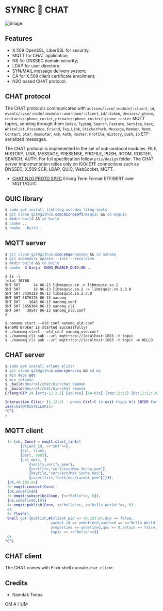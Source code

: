 SYNRC 💬 CHAT
=============

![image](https://github.com/erpuno/chat/assets/144776/b7e0b60b-4b61-4ff6-a8c9-e27f2e4c4e7c)

Features
--------

* X.509 OpenSSL, LiberSSL for security;
* MQTT for CHAT application;
* NS for DNSSEC domain security;
* LDAP for user directory;
* SYN/MAIL message delivery system;
* CA for X.509 client certificate enrollment;
* N2O based CHAT protocol.

CHAT protocol
-------------

The CHAT protocols communicates with `actions/:vsn/:module/:client_id`, `events/:vsn/:node/:module/:username/:client_id/:token`,
`devices/:phone`, `contacts/:phone_roster`, `private/:phone_roster/:phone_roster` MQTT topics, sending through them
`Index`, `Typing`, `Search`, `Feature`, `Service`, `Desc`, `Whitelist`, `Presence`,  `Friend`, `Tag`,  `Link`, `StickerPack`,
`Message`, `Member`, `Room`, `Contact`, `Star`, `RoomStar`, `Ack`, `Auth`, `Roster`, `Profile`, `History`, `push`, `io` ETF-serialized messages.

The CHAT protocol is implemented in the set of sub-protocol modules:
FILE, HISTORY, LINK, MESSAGE, PRESENSE, PROFILE, PUSH, ROOM, ROSTER, SEARCH, AUTH. For full specification follow `priv/design` folder.
The CHAT server implementation relies only on ISO/IETF connections such as DNSSEC, X.509 SCR, LDAP, QUIC, WebSocket, MQTT.

* [CHAT N2O PROTO SPEC](priv/proto) Erlang Term Format ETF/BERT over MQTT/QUIC

QUIC library
------------

```erlang
$ sudo apt install liblttng-ust-dev lttng-tools
$ git clone git@github.com:microsoft/msquic && cd msquic
$ mkdir build && cd build
$ cmake ..
$ cmake --build .

```

MQTT server
-----------

```erlang
$ git clone git@github.com:emqx/nanomq && cd nanomq 
$ git submodule update --init --recursive
$ mkdir build && cd build
$ cmake -G Ninja -DNNG_ENABLE_QUIC=ON ..
```

```
$ ls -l
total 10768
5HT 5HT      14 06-13 libmsquic.so -> libmsquic.so.2
5HT 5HT      18 06-13 libmsquic.so.2 -> libmsquic.so.2.3.0
5HT 5HT 3439328 06-13 libmsquic.so.2.3.0
5HT 5HT 3876176 06-13 nanomq
5HT 5HT    1645 06-13 nanomq.conf
5HT 5HT 3658304 06-13 nanomq_cli
5HT 5HT   39547 06-13 nanomq_old.conf
$ 
```

```
$ nanomq start --old_conf nanomq_old.conf
NanoMQ Broker is started successfully!
$ ./nanomq start --old_conf nanomq_old.conf
$ ./nanomq_cli sub --url mqtt+tcp://localhost:1883 -t topic
$ ./nanomq_cli pub --url mqtt+tcp://localhost:1883 -t topic -m HELLO
```

CHAT server
-----------

```erlang
$ sudo apt install erlang elixir
$ git clone git@github.com:synrc/mq && cd mq
$ mix deps.get
$ mix release
$ _build/dev/rel/chat/bin/chat daemon
$ _build/dev/rel/chat/bin/chat remote
Erlang/OTP 24 [erts-12.2.1] [source] [64-bit] [smp:12:12] [ds:12:12:10] [async-threads:1] [jit]

Interactive Elixir (1.12.2) - press Ctrl+C to exit (type h() ENTER for help)
iex(chat@TRISTELLAR)1>
^C^C
>
```

MQTT client
-----------

```erlang
 1> {ok, Conn} = emqtt:start_link([
       {client_id, <<"5HT">>},
       {ssl, true},
       {port, 8883},
       {ssl_opts, [
           {verify,verify_peer},
           {certfile,"cert/ecc/Max Socha.pem"},
           {keyfile,"cert/ecc/Max Socha.key"},
           {cacertfile,"cert/ecc/caroot.pem"}]}]).
 {ok,<0.193.0>}
 2> emqtt:connect(Conn).
 {ok,undefined}
 3> emqtt:subscribe(Conn, {<<"hello">>, 0}).
 {ok,undefined,[0]}
 4> emqtt:publish(Conn, <<"hello">>, <<"Hello World!">>, 0).
 ok
 5> flush().
 Shell got {publish,#{client_pid => <0.193.0>,dup => false,
                     packet_id => undefined,payload => <<"Hello World!">>,
                     properties => undefined,qos => 0,retain => false,
                     topic => <<"hello">>}}
 ok
^C^C
```

CHAT client
-----------

The CHAT comes with Elixir shell console `chat_client`.

Credits
-------

* Namdak Tonpa

OM A HUM
